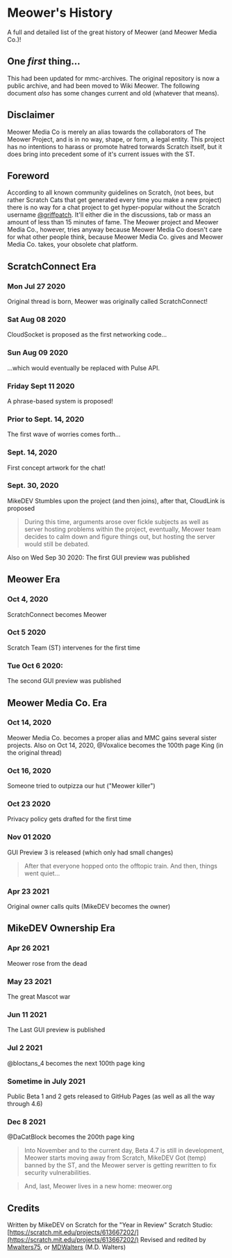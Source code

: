 # Meower's History
A full and detailed list of the great history of Meower (and Meower Media Co.)!
## One *first* thing...
This had been updated for mmc-archives. The original repository is now a public archive, and had been moved to Wiki Meower. The following document *also* has some changes current and old (whatever that means).
## Disclaimer
Meower Media Co is merely an alias towards the collaborators of  The Meower Project, and is in no way, shape, or form, a legal entity. This project has no intentions to harass or promote hatred torwards Scratch itself, but it does bring into precedent some of it's current issues with the ST.
## Foreword
According to all known community guidelines on Scratch, (not bees, but rather Scratch Cats that get generated every time you make a new project) there is no way for a chat project to get hyper-popular without the Scratch username [@griffpatch](https://scratch.mit.edu/users/griffpatch/). It'll either die in the discussions, tab or mass an amount of less than 15 minutes of fame. The Meower project and Meower Media Co., however, tries anyway because Meower Media Co doesn't care for what other people think, because Meower Media Co. gives and Meower Media Co. takes, your obsolete chat platform.
## ScratchConnect Era
### Mon Jul 27 2020
Original thread is born, Meower was originally called ScratchConnect!
### Sat Aug 08 2020
CloudSocket is proposed as the first networking code...
### Sun Aug 09 2020
...which would eventually be replaced with Pulse API.
### Friday Sept 11 2020
A phrase-based system is proposed!
### Prior to Sept. 14, 2020
The first wave of worries comes forth...
### Sept. 14, 2020
First concept artwork for the chat!
### Sept. 30, 2020
MikeDEV Stumbles upon the project (and then joins), after that, CloudLink is proposed
> During this time, arguments
arose over fickle subjects
as well as server hosting
problems within the project, eventually, Meower team decides
to calm down and figure things out, but hosting the server would still
be debated.

Also on Wed Sep 30 2020: The first GUI preview was published
## Meower Era
### Oct 4, 2020
ScratchConnect becomes Meower
### Oct 5 2020
Scratch Team (ST) intervenes for the first time
### Tue Oct 6 2020:
The second GUI preview was published
## Meower Media Co. Era
### Oct 14, 2020
Meower Media Co. becomes a proper alias and MMC gains several sister projects. Also on Oct 14, 2020, @Voxalice becomes the 100th page King (in the original thread)
### Oct 16, 2020
Someone tried to outpizza our hut ("Meower killer")
### Oct 23 2020
Privacy policy gets drafted for the first time
### Nov 01 2020
GUI Preview 3 is released (which only had small changes)
> After that everyone hopped onto the offtopic train. And then, things went quiet...
### Apr 23 2021
Original owner calls quits (MikeDEV becomes the owner)
## MikeDEV Ownership Era
### Apr 26 2021
Meower rose from the dead
### May 23 2021
The great Mascot war
### Jun 11 2021
The Last GUI preview is published
### Jul 2 2021
@bloctans_4 becomes the next 100th page king
### Sometime in July 2021 
Public Beta 1 and 2 gets released to GitHub Pages (as well as all the way through 4.6)
### Dec 8 2021
@DaCatBlock becomes the 200th page king
> Into November and to the current day, Beta 4.7 is still in development, Meower starts moving away from Scratch, MikeDEV Got (temp) banned by the ST, and the Meower server is getting rewritten to fix security vulnerabilities.

> And, last, Meower lives in a new home: meower.org

## Credits
Written by MikeDEV on Scratch for the "Year in Review" Scratch Studio: [https://scratch.mit.edu/projects/613667202/](https://scratch.mit.edu/projects/613667202/)
Revised and redited by [Mwalters75](https://github.com/Mwalters75), or [MDWalters](https://scratch.mit.edu/users/MDWalters/) (M.D. Walters)

